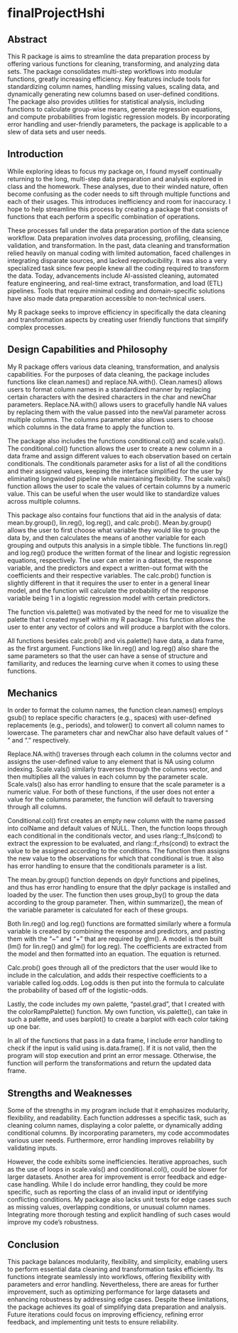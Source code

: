 # finalProjectHshi

## Abstract
This R package is aims to streamline the data preparation process by offering various functions for cleaning, transforming, and analyzing data sets. The package consolidates multi-step workflows into modular functions, greatly increasing efficiency. Key features include tools for standardizing column names, handling missing values, scaling data, and dynamically generating new columns based on user-defined conditions. The package also provides utilities for statistical analysis, including functions to calculate group-wise means, generate regression equations, and compute probabilities from logistic regression models. By incorporating error handling and user-friendly parameters, the package is applicable to a slew of data sets and user needs.

## Introduction
While exploring ideas to focus my package on, I found myself continually returning to the long, multi-step data preparation and analysis explored in class and the homework. These analyses, due to their winded nature, often become confusing as the coder needs to sift through multiple functions and each of their usages. This introduces inefficiency and room for inaccuracy. I hope to help streamline this process by creating a package that consists of functions that each perform a specific combination of operations. 

These processes fall under the data preparation portion of the data science workflow. Data preparation involves data processing, profiling, cleansing, validation, and transformation. In the past, data cleaning and transformation relied heavily on manual coding with limited automation, faced challenges in integrating disparate sources, and lacked reproducibility. It was also a very specialized task since few people knew all the coding required to transform the data. Today, advancements include AI-assisted cleaning, automated feature engineering, and real-time extract, transformation, and load (ETL) pipelines. Tools that require minimal coding and domain-specific solutions have also made data preparation accessible to non-technical users.

My R package seeks to improve efficiency in specifically the data cleaning and transformation aspects by creating user friendly functions that simplify complex processes. 

## Design Capabilities and Philosophy
My R package offers various data cleaning, transformation, and analysis capabilities. For the purposes of data cleaning, the package includes functions like clean.names() and replace.NA.with(). Clean.names() allows users to format column names in a standardized manner by replacing certain characters with the desired characters in the char and newChar parameters. Replace.NA.with() allows users to gracefully handle NA values by replacing them with the value passed into the newVal parameter across multiple columns. The columns parameter also allows users to choose which columns in the data frame to apply the function to. 

The package also includes the functions conditional.col() and scale.vals(). The conditional.col() function allows the user to create a new column in a data frame and assign different values to each observation based on certain conditionals. The conditionals parameter asks for a list of all the conditions and their assigned values, keeping the interface simplified for the user by eliminating longwinded pipeline while maintaining flexibility. The scale.vals() function allows the user to scale the values of certain columns by a numeric value. This can be useful when the user would like to standardize values across multiple columns.

This package also contains four functions that aid in the analysis of data: mean.by.group(), lin.reg(), log.reg(), and calc.prob(). Mean.by.group() allows the user to first choose what variable they would like to group the data by, and then calculates the means of another variable for each grouping and outputs this analysis in a simple tibble. The functions lin.reg() and log.reg() produce the written format of the linear and logistic regression equations, respectively. The user can enter in a dataset, the response variable, and the predictors and expect a written-out format with the coefficients and their respective variables. The calc.prob() function is slightly different in that it requires the user to enter in a general linear model, and the function will calculate the probability of the response variable being 1 in a logistic regression model with certain predictors.

The function vis.palette() was motivated by the need for me to visualize the palette that I created myself within my R package. This function allows the user to enter any vector of colors and will produce a barplot with the colors. 

All functions besides calc.prob() and vis.palette() have data, a data frame, as the first argument. Functions like lin.reg() and log.reg() also share the same parameters so that the user can have a sense of structure and familiarity, and reduces the learning curve when it comes to using these functions. 


## Mechanics
In order to format the column names, the function clean.names() employs gsub() to replace specific characters (e.g., spaces) with user-defined replacements (e.g., periods), and tolower() to convert all column names to lowercase. The parameters char and newChar also have default values of “ ” and “.” respectively. 

Replace.NA.with() traverses through each column in the columns vector and assigns the user-defined value to any element that is NA using column indexing. Scale.vals() similarly traverses through the columns vector, and then multiplies all the values in each column by the parameter scale. Scale.vals() also has error handling to ensure that the scale parameter is a numeric value. For both of these functions, if the user does not enter a value for the columns parameter, the function will default to traversing through all columns. 

Conditional.col() first creates an empty new column with the name passed into colName and default values of NULL. Then, the function loops through each conditional in the conditionals vector, and uses rlang::f_lhs(cond) to extract the expression to be evaluated, and rlang::f_rhs(cond) to extract the value to be assigned according to the conditions. The function then assigns the new value to the observations for which that conditional is true. It also has error handling to ensure that the conditionals parameter is a list.

The mean.by.group() function depends on dpylr functions and pipelines, and thus has error handling to ensure that the dplyr package is installed and loaded by the user. The function then uses group_by() to group the data according to the group parameter. Then, within summarize(), the mean of the variable parameter is calculated for each of these groups.

Both lin.reg() and log.reg() functions are formatted similarly where a formula variable is created by combining the response and predictors, and pasting them with the “~” and “+” that are required by glm(). A model is then built (lm() for lin.reg() and glm() for log.reg). The coefficients are extracted from the model and then formatted into an equation. The equation is returned. 

Calc.prob() goes through all of the predictors that the user would like to include in the calculation, and adds their respective coefficients to a variable called log.odds. Log.odds is then put into the formula to calculate the probability of based off of the logistic-odds.

Lastly, the code includes my own palette, “pastel.grad”, that I created with the colorRampPalette() function. My own function, vis.palette(), can take in such a palette, and uses barplot() to create a barplot with each color taking up one bar.

In all of the functions that pass in a data frame, I include error handling to check if the input is valid using is.data.frame(). If it is not valid, then the program will stop execution and print an error message. Otherwise, the function will perform the transformations and return the updated data frame.


## Strengths and Weaknesses
Some of the strengths in my program include that it emphasizes modularity, flexibility, and readability. Each function addresses a specific task, such as cleaning column names, displaying a color palette, or dynamically adding conditional columns. By incorporating parameters, my code accommodates various user needs. Furthermore, error handling improves reliability by validating inputs. 

However, the code exhibits some inefficiencies. Iterative approaches, such as the use of loops in scale.vals() and conditional.col(), could be slower for larger datasets. Another area for improvement is error feedback and edge-case handling. While I do include error handling, they could be more specific, such as reporting the class of an invalid input or identifying conflicting conditions. My package also lacks unit tests for edge cases such as missing values, overlapping conditions, or unusual column names. Integrating more thorough testing and explicit handling of such cases would improve my code’s robustness.


## Conclusion
This package balances modularity, flexibility, and simplicity, enabling users to perform essential data cleaning and transformation tasks efficiently. Its functions integrate seamlessly into workflows, offering flexibility with parameters and error handling. Nevertheless, there are areas for further improvement, such as optimizing performance for large datasets and enhancing robustness by addressing edge cases. Despite these limitations, the package achieves its goal of simplifying data preparation and analysis. Future iterations could focus on improving efficiency, refining error feedback, and implementing unit tests to ensure reliability.
